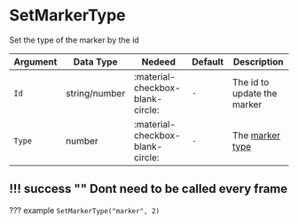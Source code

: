 # SetMarkerType
Set the type of the marker by the id

| Argument              | Data Type                            | Nedeed                    | Default         | Description
| ----------------------| ------------------------------------ | ------------------------- |-----------------|-------------
| `Id`                | string/number | :material-checkbox-blank-circle: | `-` | The id to update the marker
| `Type`                | number | :material-checkbox-blank-circle: | `-` | The [marker type](https://docs.fivem.net/docs/game-references/markers/)
    
!!! success ""
    Dont need to be called every frame
---
??? example
    ```
    SetMarkerType("marker", 2)
    ```